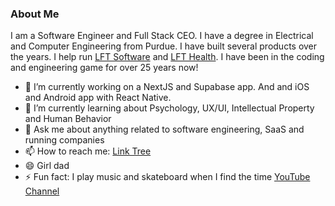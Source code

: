 ### About Me

I am a Software Engineer and Full Stack CEO. I have a degree in Electrical and Computer Engineering from Purdue. I have built several products over the years. I help run [LFT Software](https://lftsoftware.co) and [LFT Health](https://lft-health.co). I have been in the coding and engineering game for over 25 years now!

- 🔭 I’m currently working on a NextJS and Supabase app. And and iOS and Android app with React Native.
- 🌱 I’m currently learning about Psychology, UX/UI, Intellectual Property and Human Behavior
- 💬 Ask me about anything related to software engineering, SaaS and running companies
- 📫 How to reach me: [Link Tree](https://linktr.ee/adscroggin)
- 😄 Girl dad
- ⚡ Fun fact: I play music and skateboard when I find the time [YouTube Channel](https://www.youtube.com/channel/UCiQG6shVdELr-zjsedDRTEw)
